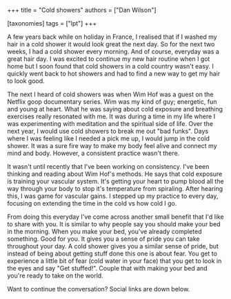+++
title = "Cold showers"
authors = ["Dan Wilson"]

[taxonomies]
tags = ["lpt"]
+++

A few years back while on holiday in France, I realised that if I washed my hair in a cold shower it would look great the next day. So for the next two weeks, I had a cold shower every morning. And of course, everyday was a great hair day. I was excited to continue my new hair routine when I got home but I soon found that cold showers in a cold country wasn't easy. I quickly went back to hot showers and had to find a new way to get my hair to look good.
<!-- more -->

The next I heard of cold showers was when Wim Hof was a guest on the Netflix goop documentary series. Wim was my kind of guy; energetic, fun and young at heart. What he was saying about cold exposure and breathing exercises really resonated with me. It was during a time in my life where I was experimenting with meditation and the spiritual side of life. Over the next year, I would use cold showers to break me out "bad funks". Days where I was feeling like I needed a pick me up, I would jump in the cold shower. It was a sure fire way to make my body feel alive and connect my mind and body. However, a consistent practice wasn't there.

It wasn't until recently that I've been working on consistency. I've been thinking and reading about Wim Hof's methods. He says that cold exposure is training your vascular system. It's getting your heart to pump blood all the way through your body to stop it's temperature from spiraling. After hearing this, I was game for vascular gains. I stepped up my practice to every day, focusing on extending the time in the cold vs how cold I go.

From doing this everyday I've come across another small benefit that I'd like to share with you. It is similar to why people say you should make your bed in the morning. When you make your bed, you've already completed something. Good for you. It gives you a sense of pride you can take throughout your day. A cold shower gives you a similar sense of pride, but instead of being about getting stuff done this one is about fear. You get to experience a little bit of fear (cold water in your face) that you get to look in the eyes and say "Get stuffed!". Couple that with making your bed and you're ready to take on the world.

Want to continue the conversation? Social links are down below.
